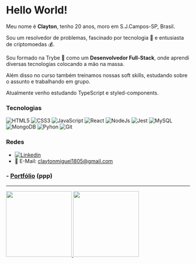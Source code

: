 # Hello World!

Meu nome é **Clayton**, tenho 20 anos, moro em S.J.Campos-SP, Brasil.

Sou um resolvedor de problemas, fascinado por tecnologia 🤖 e entusiasta de criptomoedas 💰.

Sou formado na Trybe 🚀 como um **Desenvolvedor Full-Stack**, onde aprendi diversas tecnologias colocando a mão na massa.

Além disso no curso também treinamos nossas soft skills, estudando sobre o assunto e trabalhando em grupo.

Atualmente venho estudando TypeScript e styled-components.

### Tecnologias

![HTML5](https://img.shields.io/badge/-HTML5-%23E44D27?logo=html5&logoColor=ffffff)
![CSS3](https://img.shields.io/badge/-CSS3-%231572B6?logo=css3)
![JavaScript](https://img.shields.io/badge/-JavaScript-%23F7DF1C?logo=javascript&logoColor=000000&color=%23FFCE5A)
![React](https://img.shields.io/badge/-React-61DAFB?logo=react&logoColor=ffffff)
![NodeJs](https://img.shields.io/badge/-NodeJS-339933?logo=node.js&logoColor=ffffff)
![Jest](https://img.shields.io/badge/-Jest-c22929?logo=jest)
![MySQL](https://img.shields.io/badge/-MySQL-4479A1?logo=mysql&logoColor=ffffff)
![MongoDB](https://img.shields.io/badge/-MongoDB-47A248?logo=mongodb&logoColor=ffffff)
![Pyhon](https://img.shields.io/badge/-Python-blue?logo=python&logoColor=ffffff)
![Git](https://img.shields.io/badge/-Git-%23F05032?logo=git&logoColor=%23ffffff)

### Redes

- [![Linkedin](https://img.shields.io/badge/-LINKEDIN-blue?logo=linkedin)](https://www.linkedin.com/in/claytonmiguel/)
- 📧 E-Mail: claytonmiguel1805@gmail.com

### - [Portfólio](https://claytonmiguel-portfolio.vercel.app/) (ppp)

<hr/>

  <a href="https://github.com/Clayton1805">
  <img height="180em" src="https://github-readme-stats.vercel.app/api?username=Clayton1805&show_icons=true&theme=chartreuse&include_all_commits=true&count_private=true&hide_border=true"/>
  <img height="180em" src="https://github-readme-stats.vercel.app/api/top-langs/?username=Clayton1805&layout=compact&langs_count=7&theme=chartreuse&hide_border=true"/>
</div>
